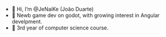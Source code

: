 - 👋 Hi, I’m @JeNaiKe (João Duarte)
- 👀  Newb game dev on godot, with growing interest in Angular develpment.
- 🌱 3rd year of computer science course.

<!---
JeNaiKe/JeNaiKe is a ✨ special ✨ repository because its `README.md` (this file) appears on your GitHub profile.
You can click the Preview link to take a look at your changes.
--->
